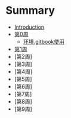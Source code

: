 # Summary

* [Introduction](README.md)
* [第0周](week0/README.md)
  * [环境.gitbook使用](week0/gitbook.md)
* [第1周](week1/README.md)
* [第2周]
* [第3周]
* [第4周]
* [第5周]
* [第6周]
* [第7周]
* [第8周]
* [第9周]
